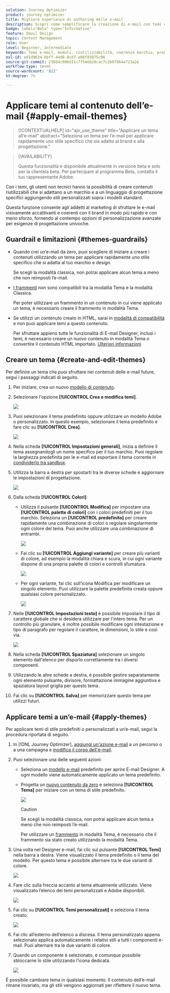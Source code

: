 ```yaml
---
solution: Journey Optimizer
product: journey optimizer
title: Migliore esperienza di authoring delle e-mail
description: Scopri come semplificare la creazione di e-mail con temi e moduli riutilizzabili, garantendo coerenza ed efficienza nella progettazione delle campagne.
badge: label="Beta" type="Informative"
feature: Email Design
topic: Content Management
role: User
level: Beginner, Intermediate
keywords: Temi e-mail, moduli, riutilizzabilità, coerenza marchio, progettazione e-mail, CSS personalizzato, ottimizzazione mobile
exl-id: e81d9634-bbff-44d0-8cd7-e86f85075c06
source-git-commit: 23684c906d11c7f54eb28cac7c2697964e723a2e
workflow-type: tm+mt
source-wordcount: '822'
ht-degree: 7%

---
```


# Applicare temi al contenuto dell’e-mail {#apply-email-themes}

>[!CONTEXTUALHELP]
>id="ajo_use_theme"
>title="Applicare un tema all’e-mail"
>abstract="Seleziona un tema per l’e-mail per applicare rapidamente uno stile specifico che sia adatto al brand e alla progettazione."

<!--This documentation provides a comprehensive guide to using themes to streamline your email creation process. With the ability to define reusable themes and leverage pre-designed modules, marketers can create professional, brand-aligned emails faster and with less effort.-->

>[!AVAILABILITY]
>
>Questa funzionalità è disponibile attualmente in versione beta e solo per la clientela beta. Per partecipare al programma Beta, contatta il tuo rappresentante Adobe.

Con i temi, gli utenti non tecnici hanno la possibilità di creare contenuti riutilizzabili che si adattano a un marchio e a un linguaggio di progettazione specifici aggiungendo stili personalizzati sopra i modelli standard<!-- to achieve brand specific results-->.

Questa funzione consente agli addetti al marketing di sfruttare le e-mail visivamente accattivanti e coerenti con il brand in modo più rapido e con meno sforzo, fornendo al contempo opzioni di personalizzazione avanzate per esigenze di progettazione univoche.

<!--What is the Enhanced Email Authoring Experience?

This feature introduces two key components to simplify and enhance email creation:

* **Theme Management System**: A centralized system for creating, customizing, and applying reusable themes to emails. Themes ensure consistent styling across campaigns and eliminate the need for repetitive manual styling.

* **Modules**: Pre-designed, reusable content blocks that abstract common email elements (e.g., titles, descriptions, images, and links). Modules are built using customizable low-level components, offering flexibility while maintaining design standards.

Key Benefits:

- **Consistency**: Ensure all emails align with your brand's design guidelines.
- **Efficiency**: Save time by reusing themes and modules across campaigns.
- **Customization**: Add custom CSS and mobile-specific styles for advanced designs.
- **Scalability**: Eliminate repetitive styling tasks, enabling faster email creation.-->

## Guardrail e limitazioni {#themes-guardrails}

* Quando crei un’e-mail da zero, puoi scegliere di iniziare a creare i contenuti utilizzando un tema per applicare rapidamente uno stile specifico che si adatta al tuo marchio e design.

  Se scegli la modalità classica, non potrai applicare alcun tema a meno che non reimposti l’e-mail.

* [I frammenti](../content-management/fragments.md) non sono compatibili tra la modalità Tema e la modalità Classica.

  Per poter utilizzare un frammento in un contenuto in cui viene applicato un tema, è necessario creare il frammento in modalità Tema.

* Se utilizzi un contenuto creato in HTML, sarai in [modalità di compatibilità](existing-content.md) e non puoi applicare temi a questo contenuto.

  Per sfruttare appieno tutte le funzionalità di E-mail Designer, inclusi i temi, è necessario creare un nuovo contenuto in modalità Tema o convertire il contenuto HTML importato. [Ulteriori informazioni](existing-content.md)

<!--If using a content created in Classic mode or HTML, you cannot apply themes to this content. You must create a new content in Theme mode.

If you apply a theme to a content using a [fragment](../content-management/fragments.md) created in Classic mode, the rendering may not be optimal.-->

## Creare un tema {#create-and-edit-themes}

Per definire un tema che puoi sfruttare nei contenuti delle e-mail future, segui i passaggi indicati di seguito.

1. Per iniziare, crea un nuovo [modello di contenuto](../content-management/create-content-templates.md).

1. Selezionare l&#39;opzione **[!UICONTROL Crea o modifica temi]**.

   ![](assets/theme-create.png)

1. Puoi selezionare il tema predefinito oppure utilizzare un modello Adobe o personalizzato. In questo esempio, selezionare il tema predefinito e fare clic su **[!UICONTROL Crea]**.

   ![](assets/theme-select.png)

1. Nella scheda **[!UICONTROL Impostazioni generali]**, inizia a definire il tema assegnandogli un nome specifico per il tuo marchio. Puoi regolare la larghezza predefinita per le e-mail ed esportare il tema corrente in [condividerlo tra sandbox](../configuration/copy-objects-to-sandbox.md).

   <!--![](assets/theme-general-settings.png)-->

1. Utilizza la barra a destra per spostarti tra le diverse schede e aggiornare le impostazioni di progettazione.

   ![](assets/theme-right-pane.png)

1. Dalla scheda **[!UICONTROL Colori]**:

   * Utilizza il pulsante **[!UICONTROL Modifica]** per impostare una **[!UICONTROL palette di colori]** con i colori predefiniti per il tuo marchio. Seleziona un **[!UICONTROL predefinito]** per creare rapidamente una combinazione di colori o regolare singolarmente ogni colore del tema. Puoi anche utilizzare una combinazione di entrambi.

     ![](assets/theme-colors.gif)

   * Fai clic su **[!UICONTROL Aggiungi variante]** per creare più varianti di colore, ad esempio la modalità chiara e scura, in cui ogni variante dispone di una propria palette di colori e controlli sfumatura.

     ![](assets/theme-colors-variant.png)

   * Per ogni variante, fai clic sull’icona Modifica per modificare un singolo elemento. Puoi utilizzare la palette predefinita creata oppure qualsiasi colore personalizzato.

     ![](assets/theme-colors-edit-variant.gif)

1. Nelle **[!UICONTROL Impostazioni testo]** è possibile impostare il tipo di carattere globale che si desidera utilizzare per l&#39;intero tema. Per un controllo più granulare, è inoltre possibile modificare ogni intestazione e tipo di paragrafo per regolare il carattere, le dimensioni, lo stile e così via.

   ![](assets/theme-text.png)

1. Nella scheda **[!UICONTROL Spaziatura]** selezionare un singolo elemento dall&#39;elenco per disporlo correttamente tra i diversi componenti.

   <!--![](assets/theme-spacing.png)-->

1. Utilizzando le altre schede a destra, è possibile gestire separatamente ogni elemento pulsante, divisore, formattazione immagine aggiuntiva e spaziatura layout griglia per questo tema.

   <!--![](assets/theme-buttons.png)-->

1. Fai clic su **[!UICONTROL Salva]** per memorizzare questo tema per utilizzi futuri.

## Applicare temi a un’e-mail {#apply-themes}

Per applicare temi di stile predefiniti o personalizzati a un’e-mail, segui la procedura riportata di seguito.

1. In [!DNL Journey Optimizer], [aggiungi un&#39;azione e-mail](create-email.md) a un percorso o a una campagna e [modifica il corpo dell&#39;e-mail](get-started-email-design.md#key-steps).

1. Puoi selezionare una delle seguenti azioni:

   * Seleziona un [modello e-mail](use-email-templates.md) predefinito per aprire E-mail Designer. A ogni modello viene automaticamente applicato un tema predefinito.

   * Progetta un [nuovo contenuto da zero](content-from-scratch.md) e seleziona **[!UICONTROL Tema]** per iniziare con un tema di stile predefinito.

     ![](assets/theme-from-scratch.png)

     >[!CAUTION]
     >
     >Se scegli la modalità classica, non potrai applicare alcun tema a meno che non reimposti l’e-mail.
     >
     >Per utilizzare un [frammento](../content-management/fragments.md) in modalità Tema, è necessario che il frammento sia stato creato utilizzando la modalità Tema.

1. Una volta nel Designer e-mail, fai clic sul pulsante **[!UICONTROL Temi]** nella barra a destra. Viene visualizzato il tema predefinito o il tema del modello. Per questo tema è possibile alternare tra le due varianti di colore.

   ![](assets/theme-default-hero.png)

1. Fare clic sulla freccia accanto al tema attualmente utilizzato. Viene visualizzato l’elenco dei temi personalizzati e Adobe disponibili.

   ![](assets/theme-hero-change.png)

1. Fai clic su **[!UICONTROL Temi personalizzati]** e seleziona il tema creato.

   ![](assets/theme-select-custom.png)

1. Fai clic all’esterno dell’elenco a discesa. Il tema personalizzato appena selezionato applica automaticamente i relativi stili a tutti i componenti e-mail. Puoi alternare tra le due varianti di colore.

1. Quando un componente è selezionato, è comunque possibile sbloccarne lo stile utilizzando l’icona dedicata.

   ![](assets/theme-unlock-style.png)

È possibile cambiare tema in qualsiasi momento. Il contenuto dell’e-mail rimane invariato, ma gli stili vengono aggiornati per riflettere il nuovo tema.

<!--
>[!NOTE]
> - Themes apply styles globally. Ensure your theme is finalized before applying it to multiple emails.
> - Switching themes may override custom styles applied to individual components.

>[!CAUTION]
> - When using fragments, the email's theme will override the fragment's styles. A warning will be displayed in the editor if there is a conflict.

## Example Use Cases {#example-use-cases}

### 1. Creating a New Theme
- A marketer creates a theme with their brand's colors, fonts, and button styles.
- The theme is saved and reused across multiple email campaigns.

### 2. Switching Themes
- A marketer applies a holiday-themed design to an existing email by switching to a pre-designed holiday theme.-->
